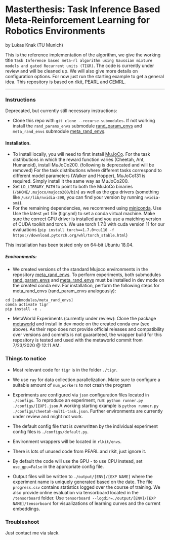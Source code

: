 # Masterthesis: Task Inference Based Meta-Reinforcement Learning for Robotics Environments

by Lukas Knak (TU Munich)

This is the reference implementation of the algorithm, we give the working title `Task Inference based meta-rl algorithm using Gaussian mixture models and gated Recurrent units (TIGR)`.
The code is currently under review and will be cleaned up.
We will also give more details on configuration options.
For now just run the starting example to get a general idea.
This repository is based on [rlkit](https://github.com/vitchyr/rlkit), [PEARL](https://github.com/katerakelly/oyster) and [CEMRL](https://github.com/LerchD/cemrl.git).

--------------------------------------

### Instructions

Deprecated, but currently still necessary instructions:
- Clone this repo with `git clone --recurse-submodules`. If not working install the `rand_params_envs` submodule [rand_param_envs](https://github.com/dennisl88/rand_param_envs) and `meta_rand_envs` submodule [meta_rand_envs](https://github.com/lknak/meta_rand_envs).

#### Installation.
- To install locally, you will need to first install [MuJoCo](https://www.roboti.us/index.html).
For the task distributions in which the reward function varies (Cheetah, Ant, Humanoid), install MuJoCo200.
(following is deprecated and will be removed) For the task distributions where different tasks correspond to different model parameters (Walker and Hopper), MuJoCo131 is required.
Simply install it the same way as MuJoCo200.
- Set `LD_LIBRARY_PATH` to point to both the MuJoCo binaries (`/$HOME/.mujoco/mujoco200/bin`) as well as the gpu drivers (something like `/usr/lib/nvidia-390`, you can find your version by running `nvidia-smi`).
- For the remaining dependencies, we recommend using [miniconda](https://docs.conda.io/en/latest/miniconda.html). Use
Use the latest `yml` file (tigr.yml) to set a conda virtual machine.
Make sure the correct GPU driver is installed and you use a matching version of CUDA toolkit and torch.
We use torch 1.7.0 with cuda version 11 for our evaluations (`pip install torch==1.7.0+cu110 -f https://download.pytorch.org/whl/torch_stable.html`)

This installation has been tested only on 64-bit Ubuntu 18.04.

##### Environments:
- We created versions of the standard Mujoco environments in the repository [meta_rand_envs](https://github.com/lknak/meta_rand_envs).
To perform experiments, both submodules [rand_param_envs](https://github.com/dennisl88/rand_param_envs) and [meta_rand_envs](https://github.com/lknak/meta_rand_envs) must be installed in dev mode on the created conda env.
For installation, perform the following steps for meta_rand_envs (rand_param_envs analogously):
```
cd [submodules/meta_rand_envs]
conda activate tigr
pip install -e .
```

- MetaWorld Experiments (currently under review): Clone the package [metaworld](https://github.com/rlworkgroup/metaworld) and install in dev mode on the created conda env (see above).
As their repo does not provide official releases and compatibility over versions and commits is not guaranteed, the wrapper build for this repository is tested and used with the metaworld commit from 7/23/2020 @ 12:11 AM.


### Things to notice
- Most relevant code for `tigr` is in the folder `./tigr`.
- We use `ray` for data collection parallelization.
Make sure to configure a suitable amount of `num_workers` to not crash the program
- Experiments are configured via `json` configuration files located in `./configs`. To reproduce an experiment, run:
`python runner.py ./configs/[EXP].json`
A working starting example is `python runner.py ./configs/cheetah-multi-task.json`.
Further environments are currently under review and might not work.

- The default config file that is overwritten by the individual experiment config files is `./configs/default.py`.
- Environment wrappers will be located in `rlkit/envs`.
- There is lots of unused code from PEARL and rlkit, just ignore it.
- By default the code will use the GPU - to use CPU instead, set `use_gpu=False` in the appropriate config file.

- Output files will be written to `./output/[ENV]/[EXP NAME]` where the experiment name is uniquely generated based on the date.
The file `progress.csv` contains statistics logged over the course of training.
We also provide online evaluation via tensorboard located in the `/tensorboard` folder. Use `tensorboard --logdir=./output/[ENV]/[EXP NAME]/tensorboard` for visualizations of learning curves and the current embeddings.

### Troubleshoot

Just contact me via slack.

